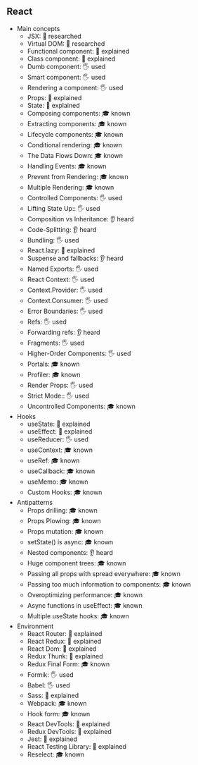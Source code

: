 ## React

- Main concepts
  - JSX: 🔬 researched
  - Virtual DOM: 🔬 researched
  - Functional component: 🙋 explained
  - Class component: 🙋 explained
  - Dumb component: 🖐️ used
  - Smart component: 🖐️ used
  - Rendering a component: 🖐️ used
  - Props: 🙋 explained
  - State: 🙋 explained
  - Composing components: 🎓 known
  - Extracting components: 🎓 known
  - Lifecycle components: 🎓 known
  - Conditional rendering: 🎓 known
  - The Data Flows Down: 🎓 known
  - Handling Events: 🎓 known
  - Prevent from Rendering: 🎓 known
  - Multiple Rendering: 🎓 known
  - Controlled Components: 🖐️ used
  - Lifting State Up:: 🖐️ used
  - Composition vs Inheritance: 👂 heard
  - Code-Splitting: 👂 heard
  - Bundling: 🖐️ used
  - React.lazy: 🙋 explained
  - Suspense and fallbacks: 👂 heard
  - Named Exports: 🖐️ used
  - React Context: 🖐️ used
  - Context.Provider: 🖐️ used
  - Context.Consumer: 🖐️ used
  - Error Boundaries: 🖐️ used
  - Refs: 🖐️ used
  - Forwarding refs: 👂 heard
  - Fragments: 🖐️ used
  - Higher-Order Components: 🖐️ used
  - Portals: 🎓 known
  - Profiler: 🎓 known
  - Render Props: 🖐️ used
  - Strict Mode:: 🖐️ used
  - Uncontrolled Components: 🎓 known
- Hooks
  - useState: 🙋 explained
  - useEffect: 🙋 explained
  - useReducer: 🖐️ used
  - useContext: 🎓 known
  - useRef: 🎓 known
  - useCallback: 🎓 known
  - useMemo: 🎓 known
  - Custom Hooks: 🎓 known
- Antipatterns
  - Props drilling: 🎓 known
  - Props Plowing: 🎓 known
  - Props mutation: 🎓 known
  - setState() is async: 🎓 known
  - Nested components: 👂 heard
  - Huge component trees: 🎓 known
  - Passing all props with spread everywhere: 🎓 known
  - Passing too much information to components: 🎓 known
  - Overoptimizing performance: 🎓 known
  - Async functions in useEffect: 🎓 known
  - Multiple useState hooks: 🎓 known
- Environment
  - React Router: 🙋 explained
  - React Redux: 🙋 explained
  - React Dom: 🙋 explained
  - Redux Thunk: 🙋 explained
  - Redux Final Form: 🎓 known
  - Formik: 🖐️ used
  - Babel: 🖐️ used
  - Sass: 🙋 explained
  - Webpack: 🎓 known
  - Hook form: 🎓 known
  - React DevTools: 🙋 explained
  - Redux DevTools: 🙋 explained
  - Jest: 🙋 explained
  - React Testing Library: 🙋 explained
  - Reselect: 🎓 known
